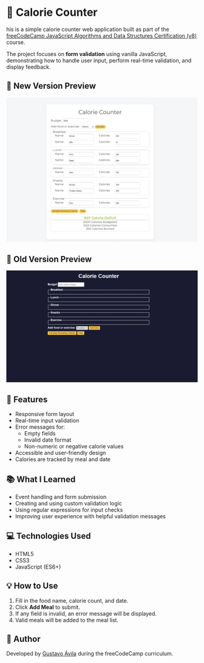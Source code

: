 # 🥗 Calorie Counter

his is a simple calorie counter web application built as part of the [freeCodeCamp JavaScript Algorithms and Data Structures Certification (v8)](https://www.freecodecamp.org/learn/javascript-algorithms-and-data-structures-v8/) course.

The project focuses on **form validation** using vanilla JavaScript, demonstrating how to handle user input, perform real-time validation, and display feedback.

## 📸 New Version Preview

![New Calorie Counter Preview](./new-calorie-counter-preview.webp)

## 📸 Old Version Preview

![Calorie Counter Preview](./calorie-counter-preview.webp)

## 🚀 Features

- Responsive form layout
- Real-time input validation
- Error messages for:
  - Empty fields
  - Invalid date format
  - Non-numeric or negative calorie values
- Accessible and user-friendly design
- Calories are tracked by meal and date

## 📚 What I Learned

- Event handling and form submission
- Creating and using custom validation logic
- Using regular expressions for input checks
- Improving user experience with helpful validation messages

## 💻 Technologies Used

- HTML5
- CSS3
- JavaScript (ES6+)

## 💡 How to Use

1. Fill in the food name, calorie count, and date.
2. Click **Add Meal** to submit.
3. If any field is invalid, an error message will be displayed.
4. Valid meals will be added to the meal list.

## 🧠 Author

Developed by [Gustavo Ávila](https://github.com/gusavila) during the freeCodeCamp curriculum.
